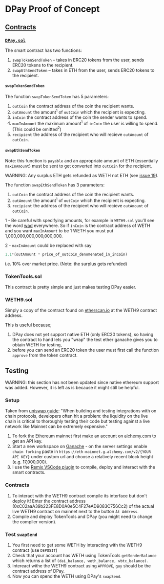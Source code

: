 # DPay Proof of Concept

## [Contracts](/Back%20End/contracts/)

### [`DPay.sol`](/Back%20End/contracts/DPay.sol)

The smart contract has two functions:

1. `swapTokenSendToken` – takes in ERC20 tokens from the user, sends ERC20 tokens to the recipient.
2. `swapEthSendToken` – takes in ETH from the user, sends ERC20 tokens to the recipient.

#### `swapTokenSendToken`

The function `swapTokenSendToken` has 5 parameters:

1. `outCoin` the contract address of the coin the recipient wants.
2. `outAmount` the amount<sup>1</sup> of `outCoin` which the recipient is expecting.
3. `inCoin` the contract address of the coin the sender wants to spend.
4. `maxInAmount` the maximum amount<sup>1</sup> of `inCoin` the user is willing to spend. (This could be omitted<sup>2</sup>)
5. `recipient` the address of the recipient who will recieve `outAmount` of `outCoin`.

#### `swapEthSendToken`

Note: this function is `payable` and an appropriate amount of ETH (essentially `maxInAmount`) must be sent to get converted into `outCoin` for the recipient.

WARNING: Any surplus ETH gets refunded as WETH not ETH (see [issue 19](https://github.com/rw19842/DPay-proof-of-concept/issues/19)).

The function `swapEthSendToken` has 3 parameters:

1. `outCoin` the contract address of the coin the recipient wants.
2. `outAmount` the amount<sup>1</sup> of `outCoin` which the recipient is expecting.
3. `recipient` the address of the recipient who will recieve `outAmount` of `outCoin`.

1 - Be careful with specifying amounts, for example in `WETH9.sol` you'll see the word [wad](https://ethereum.stackexchange.com/questions/27101/what-does-wadstand-for) everywhere. So if `inCoin` is the contract address of WETH and you want `maxInAmount` to be 1 WETH you must put 1,000,000,000,000,000,000.

2 - `maxInAmount` could be replaced with say

```python
1.1*(outAmount * price_of_outCoin_denomenated_in_inCoin)
```

i.e. 10% over market price. (Note: the surplus gets refunded)

### TokenTools.sol

This contract is pretty simple and just makes testing DPay easier.

### WETH9.sol

Simply a copy of the contract found on [etherscan.io](https://etherscan.io/address/0xC02aaA39b223FE8D0A0e5C4F27eAD9083C756Cc2#code) at the WETH9 contract address.

This is useful because;

1. DPay does not yet support native ETH (only ERC20 tokens), so having the contract to hand lets you "wrap" the test ether ganache gives you to obtain WETH for testing,
2. before you can send an ERC20 token the user must first call the function `approve` from the token contract.

## Testing

WARNING: this section has not been updated since native ethereum support was added. However, it is left as is because it might still be helpful.

### Setup

Taken from [uniswap guide](https://docs.uniswap.org/contracts/v3/guides/local-environment): "When building and testing integrations with on chain protocols, developers often hit a problem: the liquidity on the live chain is critical to thoroughly testing their code but testing against a live network like Mainnet can be extremely expensive."

1. To fork the Ethereum mainnet first make an account on [alchemy.com](https://www.alchemy.com) to get an API key.
2. Start a new workspace on [Ganache](https://trufflesuite.com/docs/ganache/) - on the server settings enable `chain forking` paste in `https://eth-mainnet.g.alchemy.com/v2/{YOUR API KEY}` under custom url and choose a relatively recent block height (e.g. 17,000,000).
3. I use the [Remix VSCode plugin](https://marketplace.visualstudio.com/items?itemName=RemixProject.ethereum-remix) to compile, deploy and interact with the smart contracts.

### Contracts

1. To interact with the WETH9 contract compile its interface but don't deploy it! Enter the contract address (0xC02aaA39b223FE8D0A0e5C4F27eAD9083C756Cc2) of the actual live WETH9 contract on mainnet next to the button `At Address`.
2. Compile and deploy TokenTools and DPay (you might need to change the compiler version).

### Test `swapSend`

1. You first need to get some WETH by interacting with the WETH9 contract (use `DEPOSIT`)
2. Check that your account has WETH using TokenTools `getSenderBalance` which returns a list of `(dai_balance, weth_balance, wbtc_balance)`.
3. Intereact withe the WETH9 contract using `APPROVE`, `guy` should be the contract address of DPay.
4. Now you can spend the WETH using DPay's `swapSend`.
